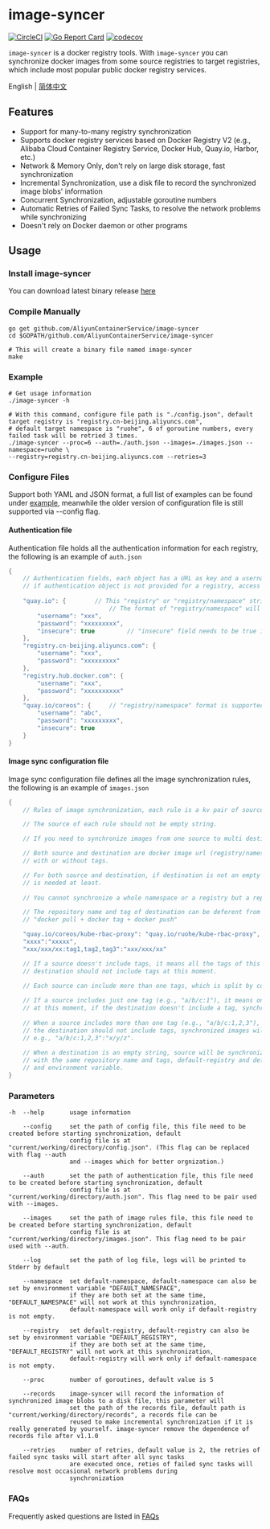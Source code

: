 # image-syncer

[![CircleCI](https://circleci.com/gh/AliyunContainerService/image-syncer.svg?style=svg)](https://circleci.com/gh/AliyunContainerService/image-syncer)
[![Go Report Card](https://goreportcard.com/badge/github.com/AliyunContainerService/image-syncer)](https://goreportcard.com/report/github.com/AliyunContainerService/image-syncer)
[![codecov](https://codecov.io/gh/AliyunContainerService/image-syncer/graph/badge.svg)](https://codecov.io/gh/AliyunContainerService/image-syncer)

`image-syncer` is a docker registry tools. With `image-syncer` you can synchronize docker images from some source registries to target registries, which include most popular public docker registry services.

English | [简体中文](./README-zh_CN.md)

## Features

- Support for many-to-many registry synchronization
- Supports docker registry services based on Docker Registry V2 (e.g., Alibaba Cloud Container Registry Service, Docker Hub, Quay.io, Harbor, etc.)
- Network & Memory Only, don't rely on large disk storage, fast synchronization
- Incremental Synchronization, use a disk file to record the synchronized image blobs' information
- Concurrent Synchronization, adjustable goroutine numbers
- Automatic Retries of Failed Sync Tasks, to resolve the network problems while synchronizing
- Doesn't rely on Docker daemon or other programs

## Usage

### Install image-syncer

You can download latest binary release [here](https://github.com/AliyunContainerService/image-syncer/releases)

### Compile Manually

```
go get github.com/AliyunContainerService/image-syncer
cd $GOPATH/github.com/AliyunContainerService/image-syncer

# This will create a binary file named image-syncer
make
```

### Example

```shell
# Get usage information
./image-syncer -h

# With this command, configure file path is "./config.json", default target registry is "registry.cn-beijing.aliyuncs.com",
# default target namespace is "ruohe", 6 of goroutine numbers, every failed task will be retried 3 times.
./image-syncer --proc=6 --auth=./auth.json --images=./images.json --namespace=ruohe \
--registry=registry.cn-beijing.aliyuncs.com --retries=3
```

### Configure Files

Support both YAML and JSON format, a full list of examples can be found under [example](./example), meanwhile the older version of configuration file is still supported via --config flag.

#### Authentication file

Authentication file holds all the authentication information for each registry, the following is an example of `auth.json`

```java
{               
    // Authentication fields, each object has a URL as key and a username/password pair as value, 
    // if authentication object is not provided for a registry, access to the registry will be anonymous.
        
    "quay.io": {        // This "registry" or "registry/namespace" string should be the same as registry or registry/namespace used below in "images" field.  
                            // The format of "registry/namespace" will be more prior matched than "registry"
        "username": "xxx",             
        "password": "xxxxxxxxx",
        "insecure": true         // "insecure" field needs to be true if this registry is a http service, default value is false, version of image-syncer need to be later than v1.0.1 to support this field
    },
    "registry.cn-beijing.aliyuncs.com": {
        "username": "xxx",
        "password": "xxxxxxxxx"
    },
    "registry.hub.docker.com": {
        "username": "xxx",
        "password": "xxxxxxxxxx"
    },
    "quay.io/coreos": {     // "registry/namespace" format is supported after v1.0.3 of image-syncer     
        "username": "abc",              
        "password": "xxxxxxxxx",
        "insecure": true  
    }
}
```

#### Image sync configuration file

Image sync configuration file defines all the image synchronization rules, the following is an example of `images.json`

```java
{
    // Rules of image synchronization, each rule is a kv pair of source(key) and destination(value). 

    // The source of each rule should not be empty string.

    // If you need to synchronize images from one source to multi destinations, add more rules.

    // Both source and destination are docker image url (registry/namespace/repository:tag), 
    // with or without tags.

    // For both source and destination, if destination is not an empty string, "registry/namespace/repository" 
    // is needed at least.
    
    // You cannot synchronize a whole namespace or a registry but a repository for one rule at most.

    // The repository name and tag of destination can be deferent from source, which works like 
    // "docker pull + docker tag + docker push"

    "quay.io/coreos/kube-rbac-proxy": "quay.io/ruohe/kube-rbac-proxy",
    "xxxx":"xxxxx",
    "xxx/xxx/xx:tag1,tag2,tag3":"xxx/xxx/xx"

    // If a source doesn't include tags, it means all the tags of this repository need to be synchronized,
    // destination should not include tags at this moment.
    
    // Each source can include more than one tags, which is split by comma (e.g., "a/b/c:1", "a/b/c:1,2,3").

    // If a source includes just one tag (e.g., "a/b/c:1"), it means only one tag need to be synchronized;
    // at this moment, if the destination doesn't include a tag, synchronized image will keep the same tag.
    
    // When a source includes more than one tag (e.g., "a/b/c:1,2,3"), at this moment,
    // the destination should not include tags, synchronized images will keep the original tags.
    // e.g., "a/b/c:1,2,3":"x/y/z".
    
    // When a destination is an empty string, source will be synchronized to "default-registry/default-namespace"
    // with the same repository name and tags, default-registry and default-namespace can be set by both parameters
    // and environment variable.
}	
```

### Parameters

```
-h  --help       usage information

    --config     set the path of config file, this file need to be created before starting synchronization, default
                 config file is at "current/working/directory/config.json". (This flag can be replaced with flag --auth
                 and --images which for better orgnization.)

    --auth       set the path of authentication file, this file need to be created before starting synchronization, default
                 config file is at "current/working/directory/auth.json". This flag need to be pair used with --images.

    --images     set the path of image rules file, this file need to be created before starting synchronization, default
                 config file is at "current/working/directory/images.json". This flag need to be pair used with --auth.

    --log        set the path of log file, logs will be printed to Stderr by default 

    --namespace  set default-namespace, default-namespace can also be set by environment variable "DEFAULT_NAMESPACE",
                 if they are both set at the same time, "DEFAULT_NAMESPACE" will not work at this synchronization,
                 default-namespace will work only if default-registry is not empty.

    --registry   set default-registry, default-registry can also be set by environment variable "DEFAULT_REGISTRY",
                 if they are both set at the same time, "DEFAULT_REGISTRY" will not work at this synchronization, 
                 default-registry will work only if default-namespace is not empty.

    --proc       number of goroutines, default value is 5

    --records    image-syncer will record the information of synchronized image blobs to a disk file, this parameter will
                 set the path of the records file, default path is "current/working/directory/records", a records file can be 
                 reused to make incremental synchronization if it is really generated by yourself. image-syncer remove the dependence of records file after v1.1.0

    --retries    number of retries, default value is 2, the retries of failed sync tasks will start after all sync tasks
                 are executed once, reties of failed sync tasks will resolve most occasional network problems during 
                 synchronization
```

### FAQs

Frequently asked questions are listed in [FAQs](./FAQs.md)
